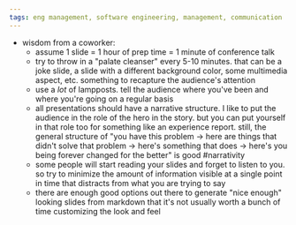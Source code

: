 ```yaml
---
tags: eng management, software engineering, management, communication
---
```


- wisdom from a coworker:
	- assume 1 slide = 1 hour of prep time = 1 minute of conference talk
	- try to throw in a "palate cleanser" every 5-10 minutes. that can be a joke slide, a slide with a different background color, some multimedia aspect, etc. something to recapture the audience's attention
	- use a _lot_ of lampposts. tell the audience where you've been and where you're going on a regular basis
	- all presentations should have a narrative structure. I like to put the audience in the role of the hero in the story. but you can put yourself in that role too for something like an experience report. still, the general structure of "you have this problem -> here are things that didn't solve that problem -> here's something that does -> here's you being forever changed for the better" is good #narrativity
	- some people will start reading your slides and forget to listen to you. so try to minimize the amount of information visible at a single point in time that distracts from what you are trying to say
	- there are enough good options out there to generate "nice enough" looking slides from markdown that it's not usually worth a bunch of time customizing the look and feel